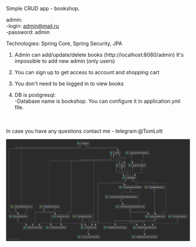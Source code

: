Simple CRUD app - bookshop.

admin:<br>
-login: admin@mail.ru<br>
-password: admin

Technologies: Spring Core, Spring Security, JPA

1) Admin can add/update/delete books (http://localhost:8080/admin) It's impossible to add new admin (only users)<br>
   
2) You can sign up to get access to account and shopping cart<br>
3) You don't need to be logged in to view books
4) DB is postgresql:<br>
-Database name is bookshop. You can configure it in application.yml file.

<br><br>
   In case you have any questions contact me - telegram:@TomLott

![](:Users:itollett:IdeaProjects:bookshop.png)